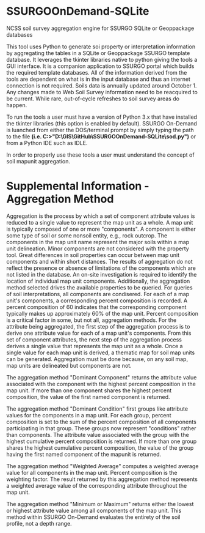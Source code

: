 # SSURGOOnDemand-SQLite
 NCSS soil survey aggregation engine for SSURGO SQLite or Geoppackage databases
 
This tool uses Python to generate soi property or interpretation information by aggregating the tables in a SQLite or Geoppackage SSURGO template database.  It leverages the tkinter libraries native to python giving the tools a GUI interface.  It is a companion application to SSURGO portal which builds the required template databases.  All of the information derived from the tools are dependent on what is in the input database and thus an internet connection is not required.  Soils data is annually updated around October 1.  Any changes made to Web Soil Survey information need to be reacquired to be current.  While rare, out-of-cycle refreshes to soil survey areas do happen.

To run the tools a user must have a version of Python 3.x that have installed the tkinter libraries (this option is enabled by default).  SSURGO On-Demand is luanched from either the DOS/terminal prompt by simply typing the path to the file <b>(i.e. C:\>"D:\GIS\GitHub\SSURGOOnDemand-SQLite\sod.py")</b> or from a Python IDE such as IDLE.    

In order to properly use these tools a user must understand the concept of soil mapunit aggregation.

<h1>Supplemental Information - Aggregation Method</h1>

Aggregation is the process by which a set of component attribute values is reduced to a single value to represent the map unit as a whole. A map unit is typically composed of one or more "components". A component is either some type of soil or some nonsoil entity, e.g., rock outcrop. The components in the map unit name represent the major soils within a map unit delineation. Minor components are not considered with the property tool. Great differences in soil properties can occur between map unit components and within short distances. The results of aggregation do not reflect the presence or absence of limitations of the components which are not listed in the database. An on-site investigation is required to identify the location of individual map unit components.  Additionally, the aggregation method selected drives the available properties to be queried. For queries of soil interpretations, all components are condisered. For each of a map unit's components, a corresponding percent composition is recorded. A percent composition of 60 indicates that the corresponding component typically makes up approximately 60% of the map unit. Percent composition is a critical factor in some, but not all, aggregation methods.
For the attribute being aggregated, the first step of the aggregation process is to derive one attribute value for each of a map unit's components. From this set of component attributes, the next step of the aggregation process derives a single value that represents the map unit as a whole. Once a single value for each map unit is derived, a thematic map for soil map units can be generated. Aggregation must be done because, on any soil map, map units are delineated but components are not.

The aggregation method "Dominant Component" returns the attribute value associated with the component with the highest percent composition in the map unit. If more than one component shares the highest percent composition, the value of the first named component is returned.

The aggregation method "Dominant Condition" first groups like attribute values for the components in a map unit. For each group, percent composition is set to the sum of the percent composition of all components participating in that group. These groups now represent "conditions" rather than components. The attribute value associated with the group with the highest cumulative percent composition is returned. If more than one group shares the highest cumulative percent composition, the value of the group having the first named component of the mapunit is returned.

The aggregation method "Weighted Average" computes a weighted average value for all components in the map unit. Percent composition is the weighting factor. The result returned by this aggregation method represents a weighted average value of the corresponding attribute throughout the map unit.

The aggregation method "Minimum or Maximum" returns either the lowest or highest attribute value among all components of the map unit.  This method within SSURGO On-Demand evaluates the entirety of the soil profile, not a depth range.
